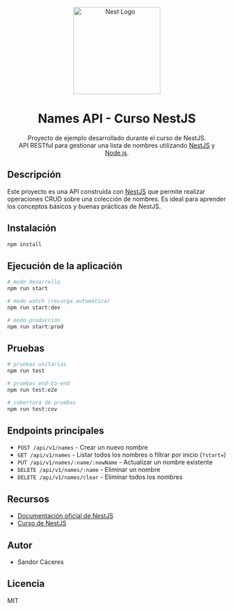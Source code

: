 <p align="center">
  <img src="https://nestjs.com/img/logo-small.svg" width="200" alt="Nest Logo" />
</p>

<h1 align="center">Names API - Curso NestJS</h1>

<p align="center">
  Proyecto de ejemplo desarrollado durante el curso de NestJS.<br>
  API RESTful para gestionar una lista de nombres utilizando <a href="http://nestjs.com/" target="_blank">NestJS</a> y <a href="http://nodejs.org" target="_blank">Node.js</a>.
</p>

## Descripción

Este proyecto es una API construida con [NestJS](https://github.com/nestjs/nest) que permite realizar operaciones CRUD sobre una colección de nombres. Es ideal para aprender los conceptos básicos y buenas prácticas de NestJS.

## Instalación

```bash
npm install
```

## Ejecución de la aplicación

```bash
# modo desarrollo
npm run start

# modo watch (recarga automática)
npm run start:dev

# modo producción
npm run start:prod
```

## Pruebas

```bash
# pruebas unitarias
npm run test

# pruebas end-to-end
npm run test:e2e

# cobertura de pruebas
npm run test:cov
```

## Endpoints principales

- `POST /api/v1/names` - Crear un nuevo nombre
- `GET /api/v1/names` - Listar todos los nombres o filtrar por inicio (`?start=`)
- `PUT /api/v1/names/:name/:newName` - Actualizar un nombre existente
- `DELETE /api/v1/names/:name` - Eliminar un nombre
- `DELETE /api/v1/names/clear` - Eliminar todos los nombres

## Recursos

- [Documentación oficial de NestJS](https://docs.nestjs.com/)
- [Curso de NestJS](https://www.udemy.com/course/aprende-nestjs-desde-0)

## Autor

- Sandor Cáceres

## Licencia

MIT
